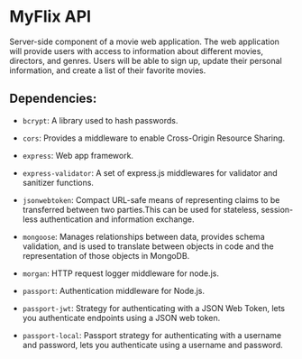 # MyFlix API
Server-side component of a movie web application. The web
application will provide users with access to information about different
movies, directors, and genres. Users will be able to sign up, update their
personal information, and create a list of their favorite movies.

## Dependencies:

- `bcrypt`: A library used to hash passwords.

- `cors`: Provides a middleware to enable Cross-Origin Resource Sharing.

- `express`: Web app framework.

- `express-validator`: A set of express.js middlewares for validator and sanitizer functions.

- `jsonwebtoken`: Compact URL-safe means of representing claims to be transferred between two parties.This can be used for stateless, session-less authentication and information exchange.

- `mongoose`:  Manages relationships between data, provides schema validation, and is used to translate between objects in code and the representation of those objects in MongoDB.

- `morgan`: HTTP request logger middleware for node.js.

- `passport`: Authentication middleware for Node.js. 

- `passport-jwt`: Strategy for authenticating with a JSON Web Token, lets you authenticate endpoints using a JSON web token.

- `passport-local`: Passport strategy for authenticating with a username and password, lets you authenticate using a username and password.


